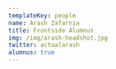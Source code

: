 ```yaml
---
templateKey: people
name: Arash Zafarnia
title: Frontside Alumnus
img: /img/arash-headshot.jpg
twitter: actualarash
alumnus: true
---
```

